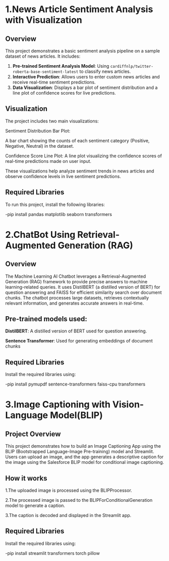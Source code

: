 # 1.News Article Sentiment Analysis with Visualization

## Overview
This project demonstrates a basic sentiment analysis pipeline on a sample dataset of news articles. It includes:
1. **Pre-trained Sentiment Analysis Model**: Using `cardiffnlp/twitter-roberta-base-sentiment-latest` to classify news articles.
2. **Interactive Prediction**: Allows users to enter custom news articles and receive real-time sentiment predictions.
3. **Data Visualization**: Displays a bar plot of sentiment distribution and a line plot of confidence scores for live predictions.

## Visualization
The project includes two main visualizations:

Sentiment Distribution Bar Plot:

A bar chart showing the counts of each sentiment category (Positive, Negative, Neutral) in the dataset.

Confidence Score Line Plot:
A line plot visualizing the confidence scores of real-time predictions made on user input.

These visualizations help analyze sentiment trends in news articles and observe confidence levels in live sentiment predictions.

## Required Libraries

To run this project, install the following libraries:

-pip install pandas matplotlib seaborn transformers


# 2.ChatBot Using Retrieval-Augmented Generation (RAG)

## Overview
The Machine Learning AI Chatbot leverages a Retrieval-Augmented Generation (RAG) framework to provide precise answers to machine learning-related queries. It uses DistilBERT (a distilled version of BERT) for question answering and FAISS for efficient similarity search over document chunks. The chatbot processes large datasets, retrieves contextually relevant information, and generates accurate answers in real-time.

## Pre-trained models used:
**DistilBERT**: A distilled version of BERT used for question answering.



**Sentence Transformer**: Used for generating embeddings of document chunks

## Required Libraries
Install the required libraries using:

-pip install pymupdf sentence-transformers faiss-cpu transformers

# 3.Image Captioning with Vision-Language Model(BLIP)
## Project Overview
This project demonstrates how to build an Image Captioning App using the BLIP (Bootstrapped Language-Image Pre-training) model and Streamlit. Users can upload an image, and the app generates a descriptive caption for the image using the Salesforce BLIP model for conditional image captioning.

## How it works
1.The uploaded image is processed using the BLIPProcessor.

2.The processed image is passed to the BLIPForConditionalGeneration model to generate a caption.

3.The caption is decoded and displayed in the Streamlit app.
## Required Libraries
Install the required libraries using:

-pip install streamlit transformers torch pillow


